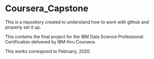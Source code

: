 # Coursera_Capstone
This is a repository created to understand how to work with github and properly set it up. 

This contains the final project for the IBM Data Science Professional Certification delivered by IBM thru Coursera.

This works correspond to February, 2020.
